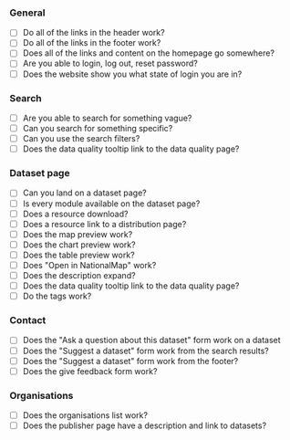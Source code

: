 ### General

-   [ ] Do all of the links in the header work?
-   [ ] Do all of the links in the footer work?
-   [ ] Does all of the links and content on the homepage go somewhere?
-   [ ] Are you able to login, log out, reset password?
-   [ ] Does the website show you what state of login you are in?

### Search

-   [ ] Are you able to search for something vague?
-   [ ] Can you search for something specific?
-   [ ] Can you use the search filters?
-   [ ] Does the data quality tooltip link to the data quality page?

### Dataset page

-   [ ] Can you land on a dataset page?
-   [ ] Is every module available on the dataset page?
-   [ ] Does a resource download?
-   [ ] Does a resource link to a distribution page?
-   [ ] Does the map preview work?
-   [ ] Does the chart preview work?
-   [ ] Does the table preview work?
-   [ ] Does "Open in NationalMap" work?
-   [ ] Does the description expand?
-   [ ] Does the data quality tooltip link to the data quality page?
-   [ ] Do the tags work?

### Contact

-   [ ] Does the "Ask a question about this dataset" form work on a dataset
-   [ ] Does the "Suggest a dataset" form work from the search results?
-   [ ] Does the "Suggest a dataset" form work from the footer?
-   [ ] Does the give feedback form work?

### Organisations

-   [ ] Does the organisations list work?
-   [ ] Does the publisher page have a description and link to datasets?
